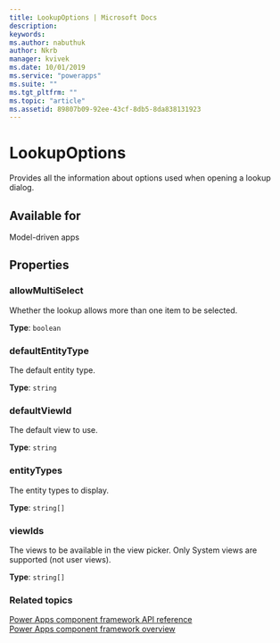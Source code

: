 ```yaml
---
title: LookupOptions | Microsoft Docs
description: 
keywords:
ms.author: nabuthuk
author: Nkrb
manager: kvivek
ms.date: 10/01/2019
ms.service: "powerapps"
ms.suite: ""
ms.tgt_pltfrm: ""
ms.topic: "article"
ms.assetid: 89807b09-92ee-43cf-8db5-8da838131923
---
```


# LookupOptions

Provides all the information about options used when opening a lookup dialog.

## Available for 

Model-driven apps

## Properties

### allowMultiSelect

Whether the lookup allows more than one item to be selected.

**Type**: `boolean`

### defaultEntityType

The default entity type.

**Type**: `string`

### defaultViewId

The default view to use.

**Type**: `string`

### entityTypes

The entity types to display.

**Type**: `string[]`

### viewIds

The views to be available in the view picker. Only System views are supported (not user views).

**Type**: `string[]`


### Related topics

[Power Apps component framework API reference](../reference/index.md)<br/>
[Power Apps component framework overview](../overview.md)
